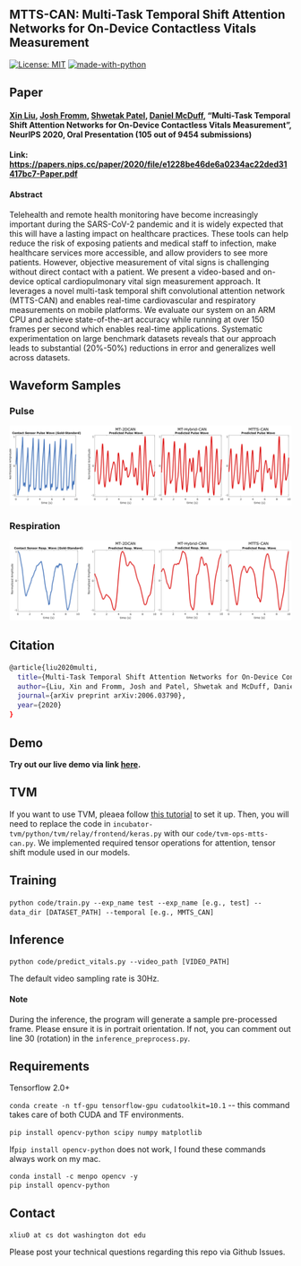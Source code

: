 ## MTTS-CAN: Multi-Task Temporal Shift Attention Networks for On-Device Contactless Vitals Measurement

[![License: MIT](https://img.shields.io/badge/License-MIT-yellow.svg)](https://opensource.org/licenses/MIT)
[![made-with-python](https://img.shields.io/badge/Made%20with-Python-1f425f.svg)](https://www.python.org/)


## Paper

#### [Xin Liu](https://homes.cs.washington.edu/~xliu0/), [Josh Fromm](https://www.linkedin.com/in/josh-fromm-2a4a2258/), [Shwetak Patel](https://ubicomplab.cs.washington.edu/members/), [Daniel McDuff](https://www.microsoft.com/en-us/research/people/damcduff/), “Multi-Task Temporal Shift Attention Networks for On-Device Contactless Vitals Measurement”, NeurIPS 2020, Oral Presentation (105 out of 9454 submissions) 

#### Link: <https://papers.nips.cc/paper/2020/file/e1228be46de6a0234ac22ded31417bc7-Paper.pdf>


#### Abstract

Telehealth and remote health monitoring have become increasingly important during the SARS-CoV-2 pandemic and it is widely expected that this will have a lasting impact on healthcare practices. These tools can help reduce the risk of exposing patients and medical staff to infection, make healthcare services more accessible, and allow providers to see more patients. However, objective measurement of vital signs is challenging without direct contact with a patient. We present a video-based and on-device optical cardiopulmonary vital sign measurement approach. It leverages a novel multi-task temporal shift convolutional attention network (MTTS-CAN) and enables real-time cardiovascular and respiratory measurements on mobile platforms. We evaluate our system on an ARM CPU and achieve state-of-the-art accuracy while running at over 150 frames per second which enables real-time applications. Systematic experimentation on large benchmark datasets reveals that our approach leads to substantial (20\%-50\%) reductions in error and generalizes well across datasets.



## Waveform Samples

### Pulse

![pulse_waveform](./pulse_waveform.png)


### Respiration 

![resp_waveform](./resp_waveform.png)


## Citation 

``` bash
@article{liu2020multi,
  title={Multi-Task Temporal Shift Attention Networks for On-Device Contactless Vitals Measurement},
  author={Liu, Xin and Fromm, Josh and Patel, Shwetak and McDuff, Daniel},
  journal={arXiv preprint arXiv:2006.03790},
  year={2020}
}
```

## Demo

**Try out our live demo via link [here](https://vitals.cs.washington.edu/).**


## TVM

If you want to use TVM, pleaea follow [this tutorial](https://tvm.apache.org/docs/) to set it up. Then, you will need to replace the code in `incubator-tvm/python/tvm/relay/frontend/keras.py` with our `code/tvm-ops-mtts-can.py`. We implemented required tensor operations for attention, tensor shift module used in our models. 

## Training 

`python code/train.py --exp_name test --exp_name [e.g., test] --data_dir [DATASET_PATH] --temporal [e.g., MMTS_CAN]`

## Inference 

`python code/predict_vitals.py --video_path [VIDEO_PATH]`

The default video sampling rate is 30Hz. 

#### Note

During the inference, the program will generate a sample pre-processed frame. Please ensure it is in portrait orientation. If not, you can comment out line 30 (rotation) in the `inference_preprocess.py`. 


## Requirements


Tensorflow 2.0+


`conda create -n tf-gpu tensorflow-gpu cudatoolkit=10.1` -- this command takes care of both CUDA and TF environments. 

`pip install opencv-python scipy numpy matplotlib`

If`pip install opencv-python` does not work, I found these commands always work on my mac. 

```
conda install -c menpo opencv -y
pip install opencv-python
```




## Contact

`xliu0 at cs dot washington dot edu`

Please post your technical questions regarding this repo via Github Issues. 








